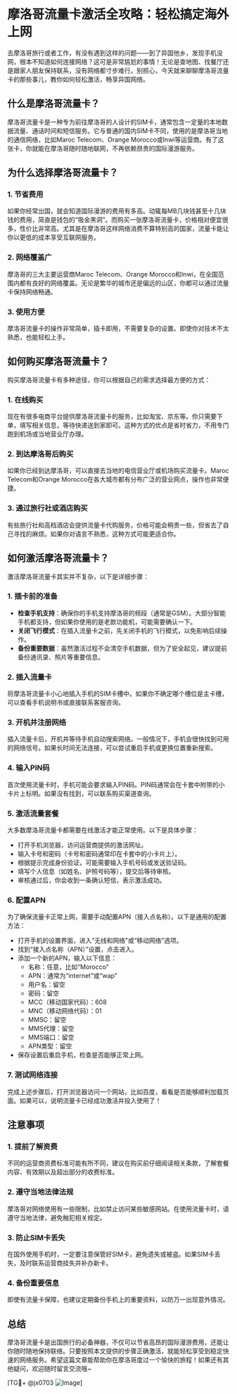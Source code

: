 # 摩洛哥流量卡激活全攻略：轻松搞定海外上网

去摩洛哥旅行或者工作，有没有遇到这样的问题——到了异国他乡，发现手机没网，根本不知道如何连接网络？这可是非常尴尬的事情！无论是查地图、找餐厅还是跟家人朋友保持联系，没有网络都寸步难行。别担心，今天就来聊聊摩洛哥流量卡的那些事儿，教你如何轻松激活，畅享异国网络。

## 什么是摩洛哥流量卡？

摩洛哥流量卡是一种专为前往摩洛哥的人设计的SIM卡，通常包含一定量的本地数据流量、通话时间和短信服务。它与普通的国内SIM卡不同，使用的是摩洛哥当地的通信网络，比如Maroc Telecom、Orange Morocco或Inwi等运营商。有了这张卡，你就能在摩洛哥随时随地联网，不再依赖昂贵的国际漫游服务。

## 为什么选择摩洛哥流量卡？

### 1. 节省费用
如果你经常出国，就会知道国际漫游的费用有多高。动辄每MB几块钱甚至十几块钱的费用，简直是钱包的“吸金黑洞”。而购买一张摩洛哥流量卡，价格相对便宜很多，性价比非常高。尤其是在摩洛哥这样网络消费不算特别高的国家，流量卡能让你以更低的成本享受互联网服务。

### 2. 网络覆盖广
摩洛哥的三大主要运营商Maroc Telecom、Orange Morocco和Inwi，在全国范围内都有良好的网络覆盖。无论是繁华的城市还是偏远的山区，你都可以通过流量卡保持网络畅通。

### 3. 使用方便
摩洛哥流量卡的操作非常简单，插卡即用，不需要复杂的设置。即使你对技术不太熟悉，也能轻松上手。

## 如何购买摩洛哥流量卡？

购买摩洛哥流量卡有多种途径，你可以根据自己的需求选择最方便的方式：

### 1. 在线购买
现在有很多电商平台提供摩洛哥流量卡的服务，比如淘宝、京东等。你只需要下单，填写相关信息，等待快递送到家即可。这种方式的优点是省时省力，不用专门跑到机场或当地营业厅办理。

### 2. 到达摩洛哥后购买
如果你已经到达摩洛哥，可以直接去当地的电信营业厅或机场购买流量卡。Maroc Telecom和Orange Morocco在各大城市都有分布广泛的营业网点，操作也非常便捷。

### 3. 通过旅行社或酒店购买
有些旅行社和高档酒店会提供流量卡代购服务，价格可能会稍贵一些，但省去了自己寻找的麻烦。如果你对语言不熟悉，这种方式可能更适合你。

## 如何激活摩洛哥流量卡？

激活摩洛哥流量卡其实并不复杂，以下是详细步骤：

### 1. 插卡前的准备
- **检查手机支持**：确保你的手机支持摩洛哥的频段（通常是GSM）。大部分智能手机都支持，但如果你使用的是老款功能机，可能需要确认一下。
- **关闭飞行模式**：在插入流量卡之前，先关闭手机的飞行模式，以免影响后续操作。
- **备份重要数据**：虽然激活过程不会清空手机数据，但为了安全起见，建议提前备份通讯录、照片等重要信息。

### 2. 插入流量卡
将摩洛哥流量卡小心地插入手机的SIM卡槽中。如果你不确定哪个槽位是主卡槽，可以查看手机说明书或直接联系客服咨询。

### 3. 开机并注册网络
插入流量卡后，开机并等待手机自动搜索网络。一般情况下，手机会很快找到可用的网络信号。如果长时间无法连接，可以尝试重启手机或更换位置重新搜索。

### 4. 输入PIN码
首次使用流量卡时，手机可能会要求输入PIN码。PIN码通常会在卡套中附带的小卡片上标明。如果没有找到，可以联系购买渠道查询。

### 5. 激活流量套餐
大多数摩洛哥流量卡都需要在线激活才能正常使用。以下是具体步骤：
- 打开手机浏览器，访问运营商提供的激活网址。
- 输入卡号和密码（卡号和密码通常印在卡套中的小卡片上）。
- 根据提示完成身份验证，可能需要输入手机号码或发送验证码。
- 填写个人信息（如姓名、护照号码等），提交后等待审核。
- 审核通过后，你会收到一条确认短信，表示激活成功。

### 6. 配置APN
为了确保流量卡正常上网，需要手动配置APN（接入点名称）。以下是通用的配置方法：
- 打开手机的设置界面，进入“无线和网络”或“移动网络”选项。
- 找到“接入点名称（APN）”设置，点击进入。
- 添加一个新的APN，输入以下信息：
  - 名称：任意，比如“Morocco”
  - APN：通常为“internet”或“wap”
  - 用户名：留空
  - 密码：留空
  - MCC（移动国家代码）：608
  - MNC（移动网络代码）：01
  - MMSC：留空
  - MMS代理：留空
  - MMS端口：留空
  - APN类型：留空
- 保存设置后重启手机，检查是否能够正常上网。

### 7. 测试网络连接
完成上述步骤后，打开浏览器访问一个网站，比如百度，看看是否能够顺利加载页面。如果可以，说明流量卡已经成功激活并投入使用了！

## 注意事项

### 1. 提前了解资费
不同的运营商资费标准可能有所不同，建议在购买前仔细阅读相关条款，了解套餐内容、有效期以及超出部分的收费标准。

### 2. 遵守当地法律法规
摩洛哥对网络使用有一些限制，比如禁止访问某些敏感网站。在使用流量卡时，请遵守当地法律，避免触犯相关规定。

### 3. 防止SIM卡丢失
在国外使用手机时，一定要注意保管好SIM卡，避免遗失或被盗。如果SIM卡丢失，及时联系运营商挂失并补办新卡。

### 4. 备份重要信息
即使有流量卡保障，也建议定期备份手机上的重要资料，以防万一出现意外情况。

## 总结

摩洛哥流量卡是出国旅行的必备神器，不仅可以节省高昂的国际漫游费用，还能让你随时随地保持联络。只要按照本文提供的步骤正确激活，就能轻松享受到稳定快速的网络服务。希望这篇文章能帮助你在摩洛哥度过一个愉快的旅程！如果还有其他疑问，欢迎随时留言交流哦~

[TG💪+ @jx0703 ![Image](https://github.com/user-attachments/assets/dbca1d08-cadb-493c-b0ec-ad6f7a83f270)]